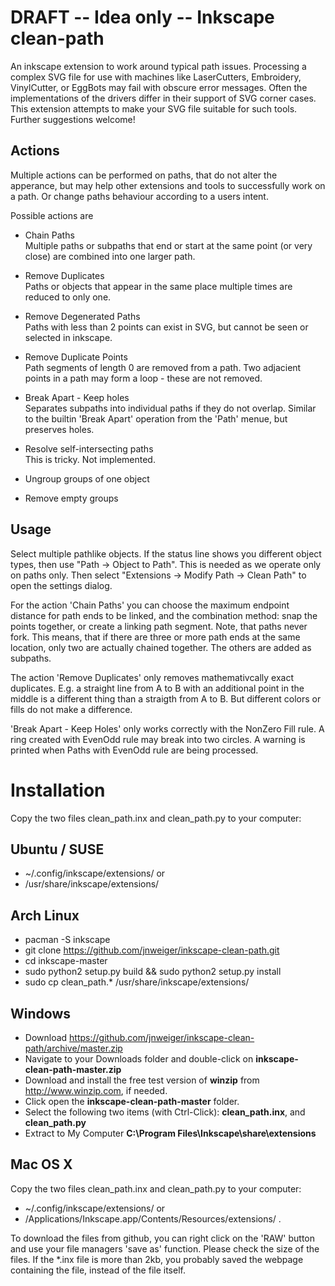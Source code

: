 DRAFT -- Idea only -- Inkscape clean-path
===================

An inkscape extension to work around typical path issues.
Processing a complex SVG file for use with machines like LaserCutters,
Embroidery, VinylCutter, or EggBots may fail with obscure error messages. Often
the implementations of the drivers differ in their support of SVG corner cases.
This extension attempts to make your SVG file suitable for such tools.
Further suggestions welcome!

Actions
-------

Multiple actions can be performed on paths, that do not alter the apperance, but may help other
extensions and tools to successfully work on a path. Or change paths behaviour according to a users intent.

Possible actions are

* Chain Paths <br>
  Multiple paths or subpaths that end or start at the same point (or very close) are combined into one larger path.

* Remove Duplicates <br>
  Paths or objects that appear in the same place multiple times are reduced to only one.

* Remove Degenerated Paths <br>
  Paths with less than 2 points can exist in SVG, but cannot be seen or selected in inkscape.

* Remove Duplicate Points <br>
  Path segments of length 0 are removed from a path. Two adjacient points in a path may form a loop -
  these are not removed.

* Break Apart - Keep holes <br>
  Separates subpaths into individual paths if they do not overlap.
  Similar to the builtin 'Break Apart' operation from the 'Path' menue, but preserves holes.

* Resolve self-intersecting paths <br>
  This is tricky. Not implemented.

* Ungroup groups of one object

* Remove empty groups


Usage
-----
Select multiple pathlike objects. If the status line shows you different object types,
then use "Path -> Object to Path". This is needed as we operate only on paths only.
Then select "Extensions -> Modify Path -> Clean Path" to open the settings dialog.

For the action 'Chain Paths' you can choose the maximum endpoint distance for
path ends to be linked, and the combination method: snap the points together,
or create a linking path segment.  Note, that paths never fork. This means,
that if there are three or more path ends at the same location, only two are
actually chained together. The others are added as subpaths.

The action 'Remove Duplicates' only removes mathemativcally exact duplicates.
E.g. a straight line from A to B with an additional point in the middle is a
different thing than a straigth from A to B. But different colors or fills do
not make a difference.

'Break Apart - Keep Holes' only works correctly with the NonZero Fill rule. A
ring created with EvenOdd rule may break into two circles. A warning is printed
when Paths with EvenOdd rule are being processed.


Installation
============

Copy the two files clean_path.inx and
clean_path.py to your computer:

Ubuntu / SUSE
-------------
* ~/.config/inkscape/extensions/ or
* /usr/share/inkscape/extensions/

Arch Linux
----------
* pacman -S inkscape
* git clone https://github.com/jnweiger/inkscape-clean-path.git
* cd inkscape-master
* sudo python2 setup.py build && sudo python2 setup.py install
* sudo cp clean_path.* /usr/share/inkscape/extensions/

Windows
-------
* Download https://github.com/jnweiger/inkscape-clean-path/archive/master.zip
* Navigate to your Downloads folder and double-click on **inkscape-clean-path-master.zip**
* Download and install the free test version of **winzip** from http://www.winzip.com, if needed.
* Click open the **inkscape-clean-path-master** folder.
* Select the following two items (with Ctrl-Click): **clean_path.inx**, and **clean_path.py**
* Extract to My Computer **C:\Program Files\Inkscape\share\extensions**


Mac OS X
--------
Copy the two files clean_path.inx and clean_path.py to your computer:
* ~/.config/inkscape/extensions/ or
*  /Applications/Inkscape.app/Contents/Resources/extensions/ .

To download the files from github, you can right click on the 'RAW' button and use your file managers 'save as' function.  Please check the size of the files. If the *.inx file is more than 2kb, you probably saved the webpage containing the file, instead of the file itself.



